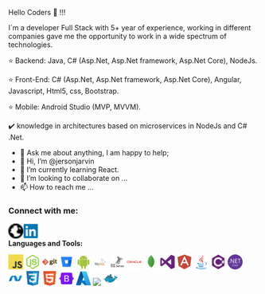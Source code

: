 Hello Coders 🤖 !!!

I´m a developer Full Stack with 5+ year of experience, working in different companies gave me the opportunity to work in a wide spectrum of technologies.

⭐ Backend: Java, C# (Asp.Net, Asp.Net framework, Asp.Net Core), NodeJs. 

⭐ Front-End: C# (Asp.Net, Asp.Net framework, Asp.Net Core), Angular, Javascript, Html5, css, Bootstrap. 

⭐ Mobile: Android Studio (MVP, MVVM).

✔️ knowledge in architectures based on microservices in NodeJs and C# .Net.

- 💬 Ask me about anything, I am happy to help;
- 👋 Hi, I’m @jersonjarvin
- 🌱 I’m currently learning React.
- 💞️ I’m looking to collaborate on ...
- 📫 How to reach me ...

### Connect with me:

[<img align="left" alt="arnabdey.co" width="30px" src="https://raw.githubusercontent.com/iconic/open-iconic/master/svg/globe.svg" />](http://jerson-romero.com)
[<img align="left" alt="arnabdey0503 | LinkedIn" width="30px" src="https://github.com/devicons/devicon/blob/master/icons/linkedin/linkedin-original.svg" />](https://www.linkedin.com/in/jerson-romero-diaz-68a34a113)
<br/>

**Languages and Tools:**  

<code><img height="30" src="https://raw.githubusercontent.com/github/explore/80688e429a7d4ef2fca1e82350fe8e3517d3494d/topics/javascript/javascript.png"></code>
<code><img height="30" src="https://github.com/devicons/devicon/blob/master/icons/nodejs/nodejs-original.svg"></code>
<code><img height="30" src="https://raw.githubusercontent.com/github/explore/80688e429a7d4ef2fca1e82350fe8e3517d3494d/topics/git/git.png"></code>
<code><img height="30" src="https://github.com/devicons/devicon/blob/master/icons/bitbucket/bitbucket-original.svg"></code>
<code><img height="30" src="https://github.com/devicons/devicon/blob/master/icons/android/android-original.svg"></code>
<code><img height="30" src="https://raw.githubusercontent.com/github/explore/80688e429a7d4ef2fca1e82350fe8e3517d3494d/topics/mysql/mysql.png"></code>
<code><img height="30" src="https://github.com/devicons/devicon/blob/master/icons/microsoftsqlserver/microsoftsqlserver-plain-wordmark.svg"></code>
<code><img height="30" src="https://github.com/devicons/devicon/blob/master/icons/oracle/oracle-original.svg"></code>
<code><img height="30" src="https://github.com/devicons/devicon/blob/master/icons/mongodb/mongodb-original.svg"></code>
<code><img height="30" src="https://github.com/devicons/devicon/blob/master/icons/visualstudio/visualstudio-plain.svg"></code>
<code><img height="30" src="https://github.com/devicons/devicon/blob/master/icons/angularjs/angularjs-plain.svg"></code>
<code><img height="30" src="https://github.com/devicons/devicon/blob/master/icons/java/java-original.svg"></code>
<code><img height="30" src="https://github.com/devicons/devicon/blob/master/icons/csharp/csharp-plain.svg"></code>
<code><img height="30" src="https://github.com/devicons/devicon/blob/master/icons/dotnetcore/dotnetcore-original.svg"></code>
<code><img height="30" src="https://github.com/devicons/devicon/blob/master/icons/dot-net/dot-net-original.svg"></code>
<code><img height="30" src="https://github.com/devicons/devicon/blob/master/icons/css3/css3-original.svg"></code>
<code><img height="30" src="https://github.com/devicons/devicon/blob/master/icons/html5/html5-original.svg"></code>
<code><img height="30" src="https://github.com/devicons/devicon/blob/master/icons/bootstrap/bootstrap-original.svg"></code>
<code><img height="30" src="https://github.com/devicons/devicon/blob/master/icons/azure/azure-original.svg"></code>
<code><img height="30" src="https://github.com/devicons/devicon/blob/master/icons/aws/aws-original.svg"></code>
<code><img height="30" src="https://github.com/devicons/devicon/blob/master/icons/docker/docker-original.svg"></code>


<!---
jersonjarvin/jersonjarvin is a ✨ special ✨ repository because its `README.md` (this file) appears on your GitHub profile.
You can click the Preview link to take a look at your changes.
--->
